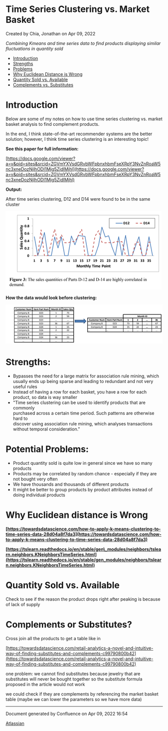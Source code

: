 Time Series Clustering vs. Market Basket
=============================================================

Created by Chia, Jonathan on Apr 09, 2022

_Combining Kmeans and time series data to find products displaying similar fluctuations in quantity sold_

* [Introduction](#intro)
* [Strengths](#strengths)
* [Problems](#problems)
* [Why Euclidean Distance is Wrong](#euc)
* [Quantity Sold vs. Available](#quant)
* [Complements vs. Substitutes](#compl)

# Introduction <a name="intro"></a>

Below are some of my notes on how to use time series clustering vs. market basket analysis to find complement products. 

In the end, I think state-of-the-art recommender systems are the better solution; however, I think time series clustering is an interesting topic!


**See this paper for full information:**

[https://docs.google.com/viewer?a=v&pid=sites&srcid=ZGVmYXVsdGRvbWFpbnxhbmFseXRpY3NvZnRoaW5nc3xneDozNjlhODI1Mjg5ZjdlMjhl](https://docs.google.com/viewer?a=v&pid=sites&srcid=ZGVmYXVsdGRvbWFpbnxhbmFseXRpY3NvZnRoaW5nc3xneDozNjlhODI1Mjg5ZjdlMjhl)

  

**Output:**

After time series clustering, D12 and D14 were found to be in the same cluster

![](attachments/95650165/95650167.png)

  

**How the data would look before clustering:**

![](attachments/95650165/95650166.png)

  

  

 

# Strengths: <a name="strengths"></a>

*   Bypasses the need for a large matrix for association rule mining, which usually ends up being sparse and leading to redundant and not very useful rules
*   Instead of having a row for each basket, you have a row for each product, so data is way smaller
*   "Time series clustering can be used to identify products that are commonly  
    purchased across a certain time period. Such patterns are otherwise hard to  
    discover using association rule mining, which analyses transactions  
    without temporal consideration."

  

# Potential Problems: <a name="Problems"></a>

*   Product quantity sold is quite low in general since we have so many products
*   Products may be correlated by random chance - especially if they are not bought very often
*   We have thousands and thousands of different products
*   It might be better to group products by product attributes instead of doing individual products

  

# Why Euclidean distance is Wrong <a name="eucl"></a>

**[https://towardsdatascience.com/how-to-apply-k-means-clustering-to-time-series-data-28d04a8f7da3](https://towardsdatascience.com/how-to-apply-k-means-clustering-to-time-series-data-28d04a8f7da3)**

  

**[https://tslearn.readthedocs.io/en/stable/gen\_modules/neighbors/tslearn.neighbors.KNeighborsTimeSeries.html](https://tslearn.readthedocs.io/en/stable/gen_modules/neighbors/tslearn.neighbors.KNeighborsTimeSeries.html)**

  

  

  

# Quantity Sold vs. Available <a name="quant"></a>

Check to see if the reason the product drops right after peaking is because of lack of supply

  

  

# Complements or Substitutes? <a name="compl"></a>

Cross join all the products to get a table like in 

[https://towardsdatascience.com/retail-analytics-a-novel-and-intuitive-way-of-finding-substitutes-and-complements-c99790800b42](https://towardsdatascience.com/retail-analytics-a-novel-and-intuitive-way-of-finding-substitutes-and-complements-c99790800b42)

one problem: we cannot find substitutes because jewelry that are substitutes will never be bought together so the substitute formula proposed in the article would not work

we could check if they are complements by referencing the market basket table (maybe we can lower the parameters so we have more data)

  
---

Document generated by Confluence on Apr 09, 2022 16:54

[Atlassian](http://www.atlassian.com/)
